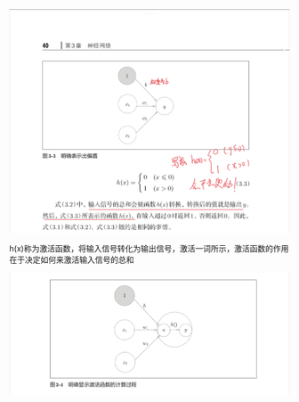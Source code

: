<img src="https://github.com/486381511/MyPythonStudy/blob/main/others/01.jpg" alt="01"/>



h(x)称为激活函数，将输入信号转化为输出信号，激活一词所示，激活函数的作用在于决定如何来激活输入信号的总和


<img src="https://github.com/486381511/MyPythonStudy/blob/main/others/02.jpg" alt="01"/>
